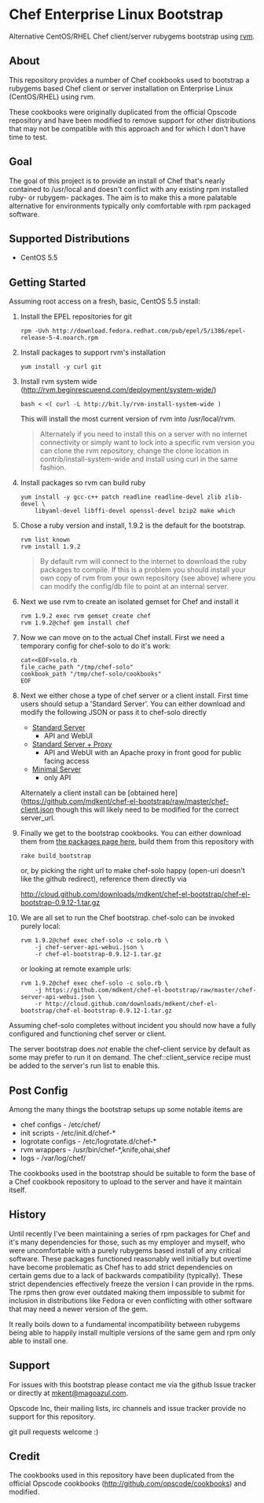 Chef Enterprise Linux Bootstrap
===============================

Alternative CentOS/RHEL Chef client/server rubygems bootstrap using
[rvm](http://rvm.beginrescueend.com/).


About
-----

This repository provides a number of Chef cookbooks used to bootstrap a
rubygems based Chef client or server installation on Enterprise Linux
(CentOS/RHEL) using rvm.

These cookbooks were originally duplicated from the official Opscode repository
and have been modified to remove support for other distributions that may not
be compatible with this approach and for which I don't have time to test.


Goal
----

The goal of this project is to provide an install of Chef that's nearly
contained to /usr/local and doesn't conflict with any existing rpm installed
ruby- or rubygem- packages. The aim is to make this a more palatable
alternative for environments typically only comfortable with rpm packaged
software.


Supported Distributions
-----------------------

* CentOS 5.5


Getting Started
---------------

Assuming root access on a fresh, basic, CentOS 5.5 install:

1. Install the EPEL repositories for git

       rpm -Uvh http://download.fedora.redhat.com/pub/epel/5/i386/epel-release-5-4.noarch.rpm

2. Install packages to support rvm's installation

       yum install -y curl git

3. Install rvm system wide (http://rvm.beginrescueend.com/deployment/system-wide/)

       bash < <( curl -L http://bit.ly/rvm-install-system-wide )

   This will install the most current version of rvm into /usr/local/rvm.

   > Alternately if you need to install this on a server with no internet
   > connectivity or simply want to lock into a specific rvm version you can
   > clone the rvm repository, change the clone location in
   > contrib/install-system-wide and install using curl in the same fashion.

4. Install packages so rvm can build ruby

       yum install -y gcc-c++ patch readline readline-devel zlib zlib-devel \
           libyaml-devel libffi-devel openssl-devel bzip2 make which

5. Chose a ruby version and install, 1.9.2 is the default for the bootstrap.

       rvm list known
       rvm install 1.9.2

   > By default rvm will connect to the internet to download the ruby packages
   > to compile. If this is a problem you should install your own copy of rvm
   > from your own repository (see above) where you can modify the config/db
   > file to point at an internal server.

6. Next we use rvm to create an isolated gemset for Chef and install it

       rvm 1.9.2 exec rvm gemset create chef
       rvm 1.9.2@chef gem install chef

7. Now we can move on to the actual Chef install. First we need a temporary
   config for chef-solo to do it's work:

       cat<<EOF>solo.rb
       file_cache_path "/tmp/chef-solo"
       cookbook_path "/tmp/chef-solo/cookbooks"
       EOF

8. Next we either chose a type of chef server or a client install. First time
   users should setup a 'Standard Server'. You can either download and modify
   the following JSON or pass it to chef-solo directly
   * [Standard Server](https://github.com/mdkent/chef-el-bootstrap/raw/master/chef-server-api-webui.json)
     - API and WebUI
   * [Standard Server + Proxy](https://github.com/mdkent/chef-el-bootstrap/raw/master/chef-server-api-webui-proxy.json)
     - API and WebUI with an Apache proxy in front good for public facing access
   * [Minimal Server](https://github.com/mdkent/chef-el-bootstrap/raw/master/chef-server-api.json)
     - only API

   Alternately a client install can be
   [obtained here](https://github.com/mdkent/chef-el-bootstrap/raw/master/chef-client.json
   though this will likely need to be modified for the correct server_url.

9. Finally we get to the bootstrap cookbooks. You can either
   download them from
   [the packages page here](https://github.com/mdkent/chef-el-bootstrap/archives/master),
   build them from this repository with

       rake build_bootstrap

   or, by picking the right url to make chef-solo happy (open-uri doesn't like
   the github redirect), reference them directly via

   http://cloud.github.com/downloads/mdkent/chef-el-bootstrap/chef-el-bootstrap-0.9.12-1.tar.gz

10. We are all set to run the Chef bootstrap. chef-solo can be invoked purely local:

        rvm 1.9.2@chef exec chef-solo -c solo.rb \
            -j chef-server-api-webui.json \
            -r chef-el-bootstrap-0.9.12-1.tar.gz 

    or looking at remote example urls:

        rvm 1.9.2@chef exec chef-solo -c solo.rb \
            -j https://github.com/mdkent/chef-el-bootstrap/raw/master/chef-server-api-webui.json \
            -r http://cloud.github.com/downloads/mdkent/chef-el-bootstrap/chef-el-bootstrap-0.9.12-1.tar.gz 

Assuming chef-solo completes without incident you should now have a fully
configured and functioning chef server or client.

The server bootstrap does *not* enable the chef-client service by default as
some may prefer to run it on demand. The chef::client_service recipe must be
added to the server's run list to enable this.


Post Config
-----------

Among the many things the bootstrap setups up some notable items are

* chef configs - /etc/chef/
* init scripts - /etc/init.d/chef-*
* logrotate configs - /etc/logrotate.d/chef-*
* rvm wrappers - /usr/bin/chef-*,knife,ohai,shef
* logs - /var/log/chef/

The cookbooks used in the bootstrap should be suitable to form the base of a
Chef cookbook repository to upload to the server and have it maintain itself.


History
-------

Until recently I've been maintaining a series of rpm packages for Chef and it's
many dependencies for those, such as my employer and myself, who were
uncomfortable with a purely rubygems based install of any critical software.
These packages functioned reasonably well initially but overtime have become
problematic as Chef has to add strict dependencies on certain gems due to a
lack of backwards compatibility (typically). These strict dependencies
effectively freeze the version I can provide in the rpms. The rpms then grow
ever outdated making them impossible to submit for inclusion in distributions
like Fedora or even conflicting with other software that may need a newer
version of the gem. 

It really boils down to a fundamental incompatibility between rubygems being
able to happily install multiple versions of the same gem and rpm only able to
install one.


Support
-------

For issues with this bootstrap please contact me via the github Issue tracker
or directly at mkent@magoazul.com.

Opscode Inc, their mailing lists, irc channels and issue tracker provide no
support for this repository.

git pull requests welcome :)


Credit
------

The cookbooks used in this repository have been duplicated from the official
Opscode cookbooks (http://github.com/opscode/cookbooks) and modified.
